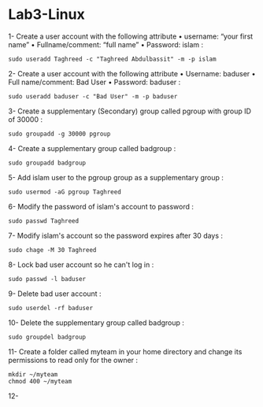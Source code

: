 # Lab3-Linux
1- Create a user account with the following attribute
• username: “your first name” 
• Fullname/comment: “full name” 
• Password: islam : 

    sudo useradd Taghreed -c "Taghreed Abdulbassit" -m -p islam

2- Create a user account with the following attribute 
• Username: baduser 
• Full name/comment: Bad User
• Password: baduser : 

    sudo useradd baduser -c "Bad User" -m -p baduser

3- Create a supplementary (Secondary) group called pgroup with group ID of 30000 : 

    sudo groupadd -g 30000 pgroup

4- Create a supplementary group called badgroup : 

    sudo groupadd badgroup

5- Add islam user to the pgroup group as a supplementary group : 

    sudo usermod -aG pgroup Taghreed

6- Modify the password of islam's account to password : 

    sudo passwd Taghreed

7- Modify islam's account so the password expires after 30 days : 

    sudo chage -M 30 Taghreed

8- Lock bad user account so he can't log in : 

    sudo passwd -l baduser

9- Delete bad user account : 

    sudo userdel -rf baduser

10- Delete the supplementary group called badgroup : 

    sudo groupdel badgroup

11- Create a folder called myteam in your home directory and change its permissions to read only for the owner :

    mkdir ~/myteam
    chmod 400 ~/myteam

12- 






